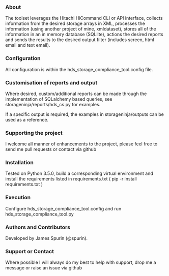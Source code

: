### About 
The toolset leverages the Hitachi HiCommand CLI or API interface, collects information from the desired storage arrays in XML, processes the information (using another project of mine, xmldataset), stores all of the information in an in memory database (SQLlite), actions the desired reports and sends the results to the desired output filter (includes screen, html email and text email).

### Configuration
All configuration is within the hds_storage_compliance_tool.config file.

### Customisation of reports and output
Where desired, custom/additional reports can be made through the implementation of SQLalchemy based queries, see storageninja/reports/hds_cs.py for examples. 

If a specific output is required, the examples in storageninja/outputs can be used as a reference.  

### Supporting the project
I welcome all manner of enhancements to the project, please feel free to send me pull requests or contact via github

### Installation
Tested on Python 3.5.0, build a corresponding virtual environment and install the requirements listed in requirements.txt ( pip -r install requirements.txt )

### Execution
Configure hds_storage_compliance_tool.config and run hds_storage_compliance_tool.py

### Authors and Contributors
Developed by James Spurin (@spurin).

### Support or Contact
Where possible I will always do my best to help with support, drop me a message or raise an issue via github
